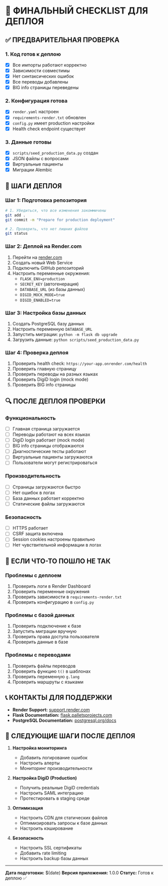 # 🚀 ФИНАЛЬНЫЙ CHECKLIST ДЛЯ ДЕПЛОЯ

## ✅ **ПРЕДВАРИТЕЛЬНАЯ ПРОВЕРКА**

### **1. Код готов к деплою**
- [x] Все импорты работают корректно
- [x] Зависимости совместимы
- [x] Нет синтаксических ошибок
- [x] Все переводы добавлены
- [x] BIG info страницы переведены

### **2. Конфигурация готова**
- [x] `render.yaml` настроен
- [x] `requirements-render.txt` обновлен
- [x] `config.py` имеет production настройки
- [x] Health check endpoint существует

### **3. Данные готовы**
- [x] `scripts/seed_production_data.py` создан
- [x] JSON файлы с вопросами
- [x] Виртуальные пациенты
- [x] Миграции Alembic

## 🔧 **ШАГИ ДЕПЛОЯ**

### **Шаг 1: Подготовка репозитория**
```bash
# 1. Убедиться, что все изменения закоммичены
git add .
git commit -m "Prepare for production deployment"

# 2. Проверить, что нет лишних файлов
git status
```

### **Шаг 2: Деплой на Render.com**
1. Перейти на [render.com](https://render.com)
2. Создать новый Web Service
3. Подключить GitHub репозиторий
4. Настроить переменные окружения:
   - `FLASK_ENV=production`
   - `SECRET_KEY` (автогенерация)
   - `DATABASE_URL` (из базы данных)
   - `DIGID_MOCK_MODE=true`
   - `DIGID_ENABLED=true`

### **Шаг 3: Настройка базы данных**
1. Создать PostgreSQL базу данных
2. Настроить переменную `DATABASE_URL`
3. Запустить миграции: `python -m flask db upgrade`
4. Загрузить данные: `python scripts/seed_production_data.py`

### **Шаг 4: Проверка деплоя**
1. Проверить health check: `https://your-app.onrender.com/health`
2. Проверить главную страницу
3. Проверить переводы на разных языках
4. Проверить DigiD login (mock mode)
5. Проверить BIG info страницы

## 🔍 **ПОСЛЕ ДЕПЛОЯ ПРОВЕРКИ**

### **Функциональность**
- [ ] Главная страница загружается
- [ ] Переводы работают на всех языках
- [ ] DigiD login работает (mock mode)
- [ ] BIG info страницы отображаются
- [ ] Диагностические тесты работают
- [ ] Виртуальные пациенты загружаются
- [ ] Пользователи могут регистрироваться

### **Производительность**
- [ ] Страницы загружаются быстро
- [ ] Нет ошибок в логах
- [ ] База данных работает корректно
- [ ] Статические файлы загружаются

### **Безопасность**
- [ ] HTTPS работает
- [ ] CSRF защита включена
- [ ] Session cookies настроены правильно
- [ ] Нет чувствительной информации в логах

## 🚨 **ЕСЛИ ЧТО-ТО ПОШЛО НЕ ТАК**

### **Проблемы с деплоем**
1. Проверить логи в Render Dashboard
2. Проверить переменные окружения
3. Проверить зависимости в `requirements-render.txt`
4. Проверить конфигурацию в `config.py`

### **Проблемы с базой данных**
1. Проверить подключение к базе
2. Запустить миграции вручную
3. Проверить права доступа пользователя
4. Проверить данные в базе

### **Проблемы с переводами**
1. Проверить файлы переводов
2. Проверить функцию `t()` в шаблонах
3. Проверить переменную `g.lang`
4. Проверить маршруты с языками

## 📞 **КОНТАКТЫ ДЛЯ ПОДДЕРЖКИ**

- **Render Support:** [support.render.com](https://support.render.com)
- **Flask Documentation:** [flask.palletsprojects.com](https://flask.palletsprojects.com)
- **PostgreSQL Documentation:** [postgresql.org/docs](https://www.postgresql.org/docs)

## 🎯 **СЛЕДУЮЩИЕ ШАГИ ПОСЛЕ ДЕПЛОЯ**

1. **Настройка мониторинга**
   - Добавить логирование ошибок
   - Настроить алерты
   - Мониторинг производительности

2. **Настройка DigiD (Production)**
   - Получить реальные DigiD credentials
   - Настроить SAML интеграцию
   - Протестировать в staging среде

3. **Оптимизация**
   - Настроить CDN для статических файлов
   - Оптимизировать запросы к базе данных
   - Настроить кэширование

4. **Безопасность**
   - Настроить SSL сертификаты
   - Добавить rate limiting
   - Настроить backup базы данных

---

**Дата подготовки:** $(date)
**Версия приложения:** 1.0.0
**Статус:** Готов к деплою ✅ 